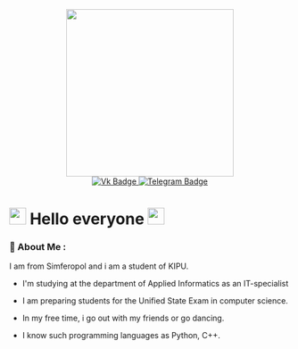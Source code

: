 <div id="header" align="center">
  <img src="https://i.giphy.com/media/v1.Y2lkPTc5MGI3NjExanNsNGR4cHhkbXU5M2E0M2V3cWR4aTlzanBva2pmdnBwdDN2ZDQzayZlcD12MV9pbnRlcm5hbF9naWZfYnlfaWQmY3Q9cw/QXPqYpSyBIMjBTtBbl/giphy.gif" width="300"/>
</div>

<div id="badges" align="center">
  <a href="https://vk.com/ashirovaadi">
    <img src="https://img.shields.io/badge/Vk-coral?logo=Vk&logoColor=white&style=for-the-badge" alt="Vk Badge"/>
  </a>
  <a href="https://t.me/kykysik_01">
    <img src="https://img.shields.io/badge/Telegram-turquoise?logo=Telegram&logoColor=white&style=for-the-badge" alt="Telegram Badge"/>
  </a>
</div>

<div align="center">
  <img src="https://komarev.com/ghpvc/?username=Adileshka18&style=flat-square&color=blue" alt=""/>
</div>

<h1>
  <img src="https://i.giphy.com/media/v1.Y2lkPTc5MGI3NjExbzh4dHg0eWVqeGo0em5iNng5OWdvNnFmdDZuNnFrcWc1cHA2OG54ZCZlcD12MV9pbnRlcm5hbF9naWZfYnlfaWQmY3Q9cw/X8HopTCcAlKJYqNwvs/giphy.gif" width="30px"/>
  Hello everyone
  <img src="https://i.giphy.com/media/v1.Y2lkPTc5MGI3NjExbzh4dHg0eWVqeGo0em5iNng5OWdvNnFmdDZuNnFrcWc1cHA2OG54ZCZlcD12MV9pbnRlcm5hbF9naWZfYnlfaWQmY3Q9cw/X8HopTCcAlKJYqNwvs/giphy.gif" width="30px"/>
</h1>

### 	:love_letter: About Me :
I am from Simferopol and i am a student of KIPU.
- I'm studying at the department of Applied Informatics as an IT-specialist

- I am preparing students for the Unified State Exam in computer science.

- In my free time, i go out with my friends or go dancing.

- I know such programming languages as Python, C++.


